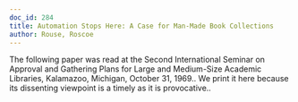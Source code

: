 ```yaml
---
doc_id: 284
title: Automation Stops Here: A Case for Man-Made Book Collections
author: Rouse, Roscoe
---
```


The following paper was read at the Second International Seminar on Approval
and Gathering Plans for Large and Medium-Size Academic Libraries, Kalamazoo,
Michigan, October 31, 1969.. We print it here because its dissenting viewpoint 
is a timely as it is provocative..